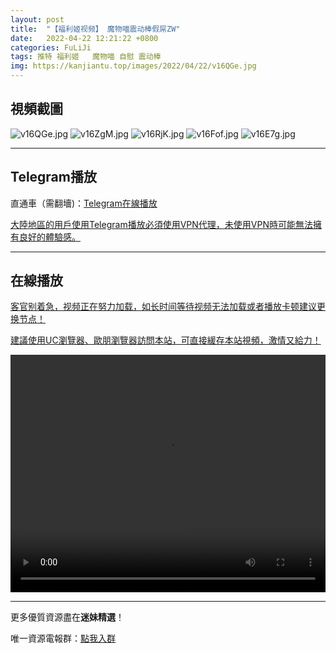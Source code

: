 ```yaml
---
layout: post
title:  "【福利姬视频】 魔物喵震动棒假屌ZW"
date:   2022-04-22 12:21:22 +0800
categories: FuLiJi
tags: 推特 福利姬   魔物喵 自慰 震动棒
img: https://kanjiantu.top/images/2022/04/22/v16QGe.jpg
---
```



## 視頻截圖

![v16QGe.jpg](https://kanjiantu.top/images/2022/04/22/v16QGe.jpg)
![v16ZgM.jpg](https://kanjiantu.top/images/2022/04/22/v16ZgM.jpg)
![v16RjK.jpg](https://kanjiantu.top/images/2022/04/22/v16RjK.jpg)
![v16Fof.jpg](https://kanjiantu.top/images/2022/04/22/v16Fof.jpg)
![v16E7g.jpg](https://kanjiantu.top/images/2022/04/22/v16E7g.jpg)

* * *
## Telegram播放

直通車（需翻墻)：[Telegram在線播放](https://t.me/mimeijingxuan/804)


<u>大陸地區的用戶使用Telegram播放必須使用VPN代理，未使用VPN時可能無法擁有良好的體驗感。</u> 
* * *
## 在線播放
<u>客官别着急，视频正在努力加载，如长时间等待视频无法加载或者播放卡顿建议更换节点！</u>

<u>建議使用UC瀏覽器、歐朋瀏覽器訪問本站，可直接緩存本站視頻，激情又給力！</u>
<center><video src="https://cdn.publer.io/uploads/videos/626153a4db2797698c7ab072/4a863124534418e5b25feeedba564a5d.mp4" width="100%" height="380px" controls="controls"></video></center>

* * *
更多優質資源盡在**迷妹精選**！

唯一資源電報群：[點我入群](https://t.me/mimeijingxuan)


